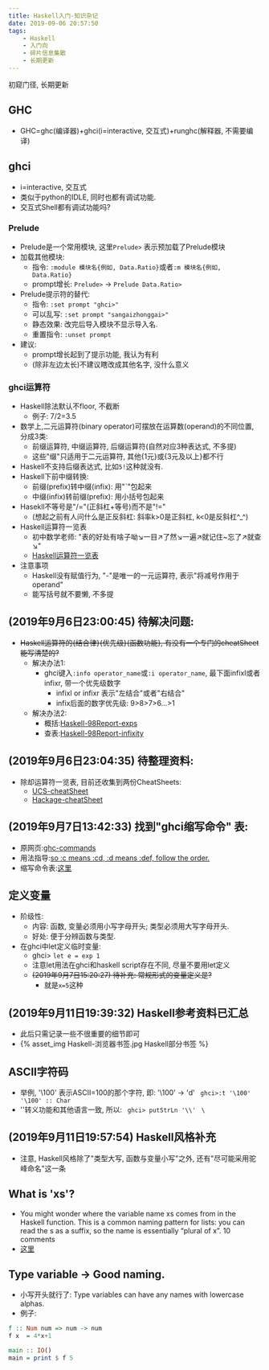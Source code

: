 ```yaml
---
title: Haskell入门-知识杂记
date: 2019-09-06 20:57:50
tags:
    - Haskell
    - 入门向
    - 碎片信息集散
    - 长期更新
---
```

初窥门径, 长期更新

## GHC
- GHC=ghc(编译器)+ghci(i=interactive, 交互式)+runghc(解释器, 不需要编译)

## ghci
- i=interactive, 交互式
- 类似于python的IDLE, 同时也都有调试功能.
- 交互式Shell都有调试功能吗?

### Prelude
- Prelude是一个常用模块, 这里`Prelude>` 表示预加载了Prelude模块
- 加载其他模块:
    - 指令: `:module 模块名{例如, Data.Ratio}`或者`:m 模块名{例如, Data.Ratio}`
    - prompt增长: `Prelude>` -> `Prelude Data.Ratio>`
- Prelude提示符的替代:
    - 指令: `:set prompt "ghci>"`
    - 可以乱写: `:set prompt "sangaizhonggai>"`
    - 静态效果: 改完后导入模块不显示导入名.
    - 重置指令: `:unset prompt`
- 建议:
    - prompt增长起到了提示功能, 我认为有利
    - (除非左边太长)不建议瞎改成其他名字, 没什么意义

### ghci运算符
- Haskell除法默认不floor, 不截断
    - 例子: 7/2=3.5
- 数学上,二元运算符(binary operator)可摆放在运算数(operand)的不同位置, 分成3类:
    - 前缀运算符, 中缀运算符, 后缀运算符(自然对应3种表达式, 不多提)
    - 这些"缀"只适用于二元运算符, 其他{1元}或{3元及以上}都不行
- Haskell不支持后缀表达式, 比如`5!`这种就没有.
- Haskell下前中缀转换:
    - 前缀(prefix)转中缀(infix): 用"`"包起来
    - 中缀(infix)转前缀(prefix): 用小括号包起来
- Hasekll不等号是"/="(正斜杠+等号)而不是"!="
    - (想起之前有人问什么是正反斜杠: 斜率k>0是正斜杠, k<0是反斜杠^_^)
- Haskell运算符一览表
    - 初中数学老师: "表的好处有啥子呦↘一目↗了然↘一遍↗就记住~忘了↗就查↘"
    - [Haskell运算符一览表](https://github.com/Linkeer365/Linkeer365.github.io/tree/hexo/source/_posts/Haskell入门-知识杂记/haskell-operators.pdf)
- 注意事项
    - Haskell没有赋值行为, "-"是唯一的一元运算符, 表示"将减号作用于operand"
    - 能写括号就不要懒, 不多提

## (2019年9月6日23:00:45) 待解决问题:
- <del>Haskell运算符的{结合律}{优先级}{函数功能}, 有没有一个专门的cheatSheet能写清楚的?</del>
    - 解决办法1:
        - ghci键入`:info operator_name`或`:i operator_name`, 最下面infixl或者infixr, 带一个优先级数字
            - infixl or infixr 表示"左结合"或者"右结合"
            - infix后面的数字优先级: 9>8>7>6...>1
    - 解决办法2:
        - 概括:[Haskell-98Report-exps](https://www.haskell.org/onlinereport/exps.html)
        - 查表:[Haskell-98Report-infixity](https://www.haskell.org/onlinereport/decls.html#fixity)


## (2019年9月6日23:04:35) 待整理资料:
- 除却运算符一览表, 目前还收集到两份CheatSheets:
    - [UCS-cheatSheet](https://github.com/Linkeer365/Linkeer365.github.io/tree/hexo/source/_posts/Haskell入门-知识杂记/haskell-ucs-CheatSheet.pdf)
    - [Hackage-cheatSheet](https://github.com/Linkeer365/Linkeer365.github.io/tree/hexo/source/_posts/Haskell入门-知识杂记/HaskellHackageCheatSheet.pdf)

## (2019年9月7日13:42:33) 找到"ghci缩写命令" 表:
- 原网页:[ghc-commands](https://github.com/ghc/ghc/blob/e3ec2e7ae94524ebd111963faf34b84d942265b4/ghc/GHCi/UI.hs#L160)
- 用法指导:[so :c means :cd, :d means :def, follow the order.](https://stackoverflow.com/questions/47265489/is-there-a-list-of-ghci-abbreviated-commands)
- 缩写命令表:[这里](https://github.com/Linkeer365/Linkeer365.github.io/tree/hexo/source/_posts/Haskell入门-知识杂记\ghci-abbreviated-commands.pdf)

## 定义变量
- 阶级性: 
    - 内容: 函数, 变量必须用小写字母开头; 类型必须用大写字母开头.
    - 好处: 便于分辨函数与类型.
- 在ghci中let定义临时变量:
    - ghci> `let e = exp 1`
    - 注意let用法在ghci和haskell script存在不同, 尽量不要用let定义
    - <del>(2019年9月7日15:20:27) 待补充: 常规形式的变量定义是?</del>
        - 就是`x=5`这种

## (2019年9月11日19:39:32) Haskell参考资料已汇总
- 此后只需记录一些不很重要的细节即可
- {% asset_img Haskell-浏览器书签.jpg Haskell部分书签 %}

## ASCII字符码
- 举例, '\100' 表示ASCII=100的那个字符, 即: '\100' -> 'd'
    ` ghci>:t '\100'`
    ` '\100' :: Char`
- '\'转义功能和其他语言一致, 所以:
    ` ghci> putStrLn '\\'`
    ` \`

## (2019年9月11日19:57:54) Haskell风格补充
- 注意, Haskell风格除了"类型大写, 函数与变量小写"之外, 还有"尽可能采用驼峰命名"这一条

## What is 'xs'?
- You might wonder where the variable name xs comes from in the Haskell function. This is a common naming pattern for lists: you can read the s as a suffix, so the name is essentially “plural of x”. 10 comments
- [这里](http://book.realworldhaskell.org/read/types-and-functions.html#x_iB1)

## Type variable -> Good naming.
- 小写开头就行了: Type variables can have any names with lowercase alphas.
- 例子:
```haskell
f :: Num num => num -> num
f x  = 4*x+1

main :: IO()
main = print $ f 5
```


